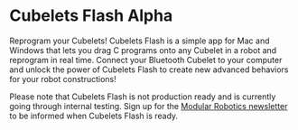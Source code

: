 # Cubelets Flash Alpha
Reprogram your Cubelets! Cubelets Flash is a simple app for Mac and Windows that lets you drag C programs onto any Cubelet in a robot and reprogram in real time. Connect your Bluetooth Cubelet to your computer and unlock the power of Cubelets Flash to create new advanced behaviors for your robot constructions!

Please note that Cubelets Flash is not production ready and is currently going through internal testing. Sign up for the <a href='http://www.modrobotics.com/newsletter/'>Modular Robotics newsletter</a> to be informed when Cubelets Flash is ready.
